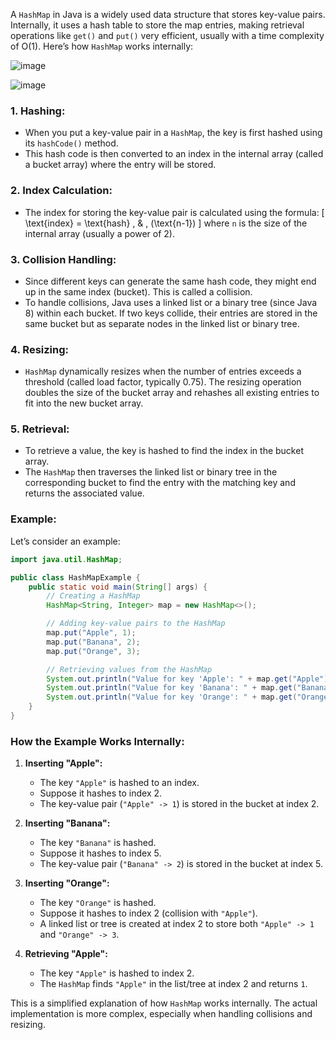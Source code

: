 A `HashMap` in Java is a widely used data structure that stores key-value pairs. Internally, it uses a hash table to store the map entries, making retrieval operations like `get()` and `put()` very efficient, usually with a time complexity of O(1). Here’s how `HashMap` works internally:

![image](https://github.com/user-attachments/assets/b5d74f03-c9f0-4fc3-928c-4e05e83ca2e8)

![image](https://github.com/user-attachments/assets/7429b7db-d930-4619-93e8-79cc4c5d58f7)



### 1. **Hashing:**
   - When you put a key-value pair in a `HashMap`, the key is first hashed using its `hashCode()` method.
   - This hash code is then converted to an index in the internal array (called a bucket array) where the entry will be stored.

### 2. **Index Calculation:**
   - The index for storing the key-value pair is calculated using the formula:
     \[
     \text{index} = \text{hash} \, \& \, (\text{n-1})
     \]
     where `n` is the size of the internal array (usually a power of 2).

### 3. **Collision Handling:**
   - Since different keys can generate the same hash code, they might end up in the same index (bucket). This is called a collision.
   - To handle collisions, Java uses a linked list or a binary tree (since Java 8) within each bucket. If two keys collide, their entries are stored in the same bucket but as separate nodes in the linked list or binary tree.

### 4. **Resizing:**
   - `HashMap` dynamically resizes when the number of entries exceeds a threshold (called load factor, typically 0.75). The resizing operation doubles the size of the bucket array and rehashes all existing entries to fit into the new bucket array.

### 5. **Retrieval:**
   - To retrieve a value, the key is hashed to find the index in the bucket array.
   - The `HashMap` then traverses the linked list or binary tree in the corresponding bucket to find the entry with the matching key and returns the associated value.

### Example:

Let’s consider an example:

```java
import java.util.HashMap;

public class HashMapExample {
    public static void main(String[] args) {
        // Creating a HashMap
        HashMap<String, Integer> map = new HashMap<>();

        // Adding key-value pairs to the HashMap
        map.put("Apple", 1);
        map.put("Banana", 2);
        map.put("Orange", 3);

        // Retrieving values from the HashMap
        System.out.println("Value for key 'Apple': " + map.get("Apple"));
        System.out.println("Value for key 'Banana': " + map.get("Banana"));
        System.out.println("Value for key 'Orange': " + map.get("Orange"));
    }
}
```

### How the Example Works Internally:

1. **Inserting "Apple":**
   - The key `"Apple"` is hashed to an index.
   - Suppose it hashes to index 2.
   - The key-value pair (`"Apple" -> 1`) is stored in the bucket at index 2.

2. **Inserting "Banana":**
   - The key `"Banana"` is hashed.
   - Suppose it hashes to index 5.
   - The key-value pair (`"Banana" -> 2`) is stored in the bucket at index 5.

3. **Inserting "Orange":**
   - The key `"Orange"` is hashed.
   - Suppose it hashes to index 2 (collision with `"Apple"`).
   - A linked list or tree is created at index 2 to store both `"Apple" -> 1` and `"Orange" -> 3`.

4. **Retrieving "Apple":**
   - The key `"Apple"` is hashed to index 2.
   - The `HashMap` finds `"Apple"` in the list/tree at index 2 and returns `1`.

This is a simplified explanation of how `HashMap` works internally. The actual implementation is more complex, especially when handling collisions and resizing.
